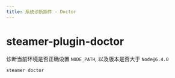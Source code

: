 ```yaml
---
title: 系统诊断插件 - Doctor
---
```


# steamer-plugin-doctor

诊断当前环境是否正确设置 `NODE_PATH`, 以及版本是否大于 `Node@6.4.0`

```javascript
steamer doctor
```